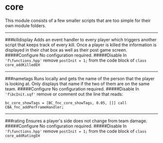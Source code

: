 # core

This module consists of a few smaller scripts that are too simple for their own module folders. 

***

###killdisplay
Adds an event handler to every player which triggers another script that keeps track of every kill. Once a player is killed the information is displayed in their chat box as well as their post game screen.
#####Configure
No configuration required.
#####Disable
In `'f\functions.hpp'` remove `postInit = 1;` from the code block of `class core_addKilledEH`


***

###nametags
Runs locally and gets the name of the person that the player is looking at. Only displays that name if the two of them are on the same team.
#####Configure
No configuration required.
#####Disable
In `'f\bcInit.sqf'` remove or comment out the line that reads:
```
bc_core_showTags = [BC_fnc_core_showTags, 0.05, []] call CBA_fnc_addPerFrameHandler;
```

***

###rating
Ensures a player's side does not change from team damage.
#####Configure
No configuration required.
#####Disable
In `'f\functions.hpp'` remove `postInit = 1;` from the code block of `class core_addRatingEH`